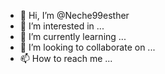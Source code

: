 - 👋 Hi, I’m @Neche99esther
- 👀 I’m interested in ...
- 🌱 I’m currently learning ...
- 💞️ I’m looking to collaborate on ...
- 📫 How to reach me ...

<!---
Neche99esther/Neche99esther is a ✨ special ✨ repository because its `README.md` (this file) appears on your GitHub profile.
You can click the Preview link to take a look at your changes.
--->

